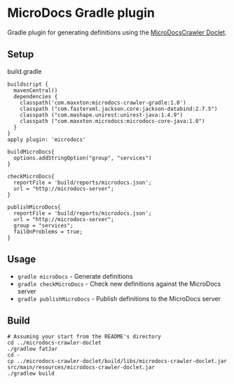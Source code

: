 # MicroDocs Gradle plugin
Gradle plugin for generating definitions using the [MicroDocsCrawler Doclet](../microdocs-crawler-doclet).

## Setup

build.gradle
```
buildscript {
  mavenCentral()
  dependencies {
    classpath('com.maxxton:microdocs-crawler-gradle:1.0')
    classpath ("com.fasterxml.jackson.core:jackson-databind:2.7.5")
    classpath ("com.mashape.unirest:unirest-java:1.4.9")
    classpath ("com.maxxton.microdocs:microdocs-core-java:1.0")
  }
}
apply plugin: 'microdocs'

buildMicroDocs{
  options.addStringOption("group", "services")
}

checkMicroDocs{
  reportFile = 'build/reports/microdocs.json';
  url = "http://microdocs-server";
}

publishMicroDocs{
  reportFile = 'build/reports/microdocs.json';
  url = "http://microdocs-server";
  group = "services";
  failOnProblems = true;
}
```

## Usage
* `gradle microDocs` - Generate definitions
* `gradle checkMicroDocs` - Check new definitions against the MicroDocs server
* `gradle publishMicroDocs` - Publish definitions to the MicroDocs server

## Build
```
# Assuming your start from the README's directory
cd ../microdocs-crawler-doclet
./gradlew fatJar
cd -
cp ../microdocs-crawler-doclet/build/libs/microdocs-crawler-doclet.jar src/main/resources/microdocs-crawler-doclet.jar
./gradlew build
```
